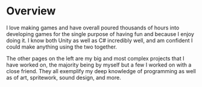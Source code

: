 # Overview

I love making games and have overall poured thousands of hours into developing games for the single purpose of having fun and because I enjoy doing it. I know both Unity as well as C# incredibly well, and am confident I could make anything using the two together.

The other pages on the left are my big and most complex projects that I have worked on, the majority being by myself but a few I worked on with a close friend. They all exemplify my deep knowledge of programming as well as of art, spritework, sound design, and more.